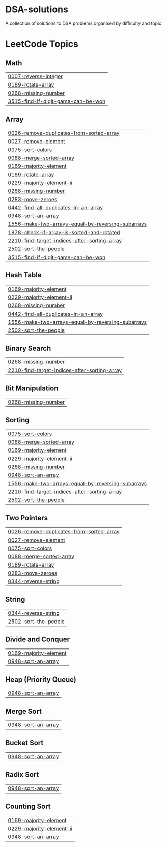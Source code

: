 # DSA-solutions
 A collection of solutions to DSA problems,organised by difficulty and topic.

<!---LeetCode Topics Start-->
# LeetCode Topics
## Math
|  |
| ------- |
| [0007-reverse-integer](https://github.com/ankitanag421/DSA-solutions/tree/master/0007-reverse-integer) |
| [0189-rotate-array](https://github.com/ankitanag421/DSA-solutions/tree/master/0189-rotate-array) |
| [0268-missing-number](https://github.com/ankitanag421/DSA-solutions/tree/master/0268-missing-number) |
| [3515-find-if-digit-game-can-be-won](https://github.com/ankitanag421/DSA-solutions/tree/master/3515-find-if-digit-game-can-be-won) |
## Array
|  |
| ------- |
| [0026-remove-duplicates-from-sorted-array](https://github.com/ankitanag421/DSA-solutions/tree/master/0026-remove-duplicates-from-sorted-array) |
| [0027-remove-element](https://github.com/ankitanag421/DSA-solutions/tree/master/0027-remove-element) |
| [0075-sort-colors](https://github.com/ankitanag421/DSA-solutions/tree/master/0075-sort-colors) |
| [0088-merge-sorted-array](https://github.com/ankitanag421/DSA-solutions/tree/master/0088-merge-sorted-array) |
| [0169-majority-element](https://github.com/ankitanag421/DSA-solutions/tree/master/0169-majority-element) |
| [0189-rotate-array](https://github.com/ankitanag421/DSA-solutions/tree/master/0189-rotate-array) |
| [0229-majority-element-ii](https://github.com/ankitanag421/DSA-solutions/tree/master/0229-majority-element-ii) |
| [0268-missing-number](https://github.com/ankitanag421/DSA-solutions/tree/master/0268-missing-number) |
| [0283-move-zeroes](https://github.com/ankitanag421/DSA-solutions/tree/master/0283-move-zeroes) |
| [0442-find-all-duplicates-in-an-array](https://github.com/ankitanag421/DSA-solutions/tree/master/0442-find-all-duplicates-in-an-array) |
| [0948-sort-an-array](https://github.com/ankitanag421/DSA-solutions/tree/master/0948-sort-an-array) |
| [1556-make-two-arrays-equal-by-reversing-subarrays](https://github.com/ankitanag421/DSA-solutions/tree/master/1556-make-two-arrays-equal-by-reversing-subarrays) |
| [1878-check-if-array-is-sorted-and-rotated](https://github.com/ankitanag421/DSA-solutions/tree/master/1878-check-if-array-is-sorted-and-rotated) |
| [2210-find-target-indices-after-sorting-array](https://github.com/ankitanag421/DSA-solutions/tree/master/2210-find-target-indices-after-sorting-array) |
| [2502-sort-the-people](https://github.com/ankitanag421/DSA-solutions/tree/master/2502-sort-the-people) |
| [3515-find-if-digit-game-can-be-won](https://github.com/ankitanag421/DSA-solutions/tree/master/3515-find-if-digit-game-can-be-won) |
## Hash Table
|  |
| ------- |
| [0169-majority-element](https://github.com/ankitanag421/DSA-solutions/tree/master/0169-majority-element) |
| [0229-majority-element-ii](https://github.com/ankitanag421/DSA-solutions/tree/master/0229-majority-element-ii) |
| [0268-missing-number](https://github.com/ankitanag421/DSA-solutions/tree/master/0268-missing-number) |
| [0442-find-all-duplicates-in-an-array](https://github.com/ankitanag421/DSA-solutions/tree/master/0442-find-all-duplicates-in-an-array) |
| [1556-make-two-arrays-equal-by-reversing-subarrays](https://github.com/ankitanag421/DSA-solutions/tree/master/1556-make-two-arrays-equal-by-reversing-subarrays) |
| [2502-sort-the-people](https://github.com/ankitanag421/DSA-solutions/tree/master/2502-sort-the-people) |
## Binary Search
|  |
| ------- |
| [0268-missing-number](https://github.com/ankitanag421/DSA-solutions/tree/master/0268-missing-number) |
| [2210-find-target-indices-after-sorting-array](https://github.com/ankitanag421/DSA-solutions/tree/master/2210-find-target-indices-after-sorting-array) |
## Bit Manipulation
|  |
| ------- |
| [0268-missing-number](https://github.com/ankitanag421/DSA-solutions/tree/master/0268-missing-number) |
## Sorting
|  |
| ------- |
| [0075-sort-colors](https://github.com/ankitanag421/DSA-solutions/tree/master/0075-sort-colors) |
| [0088-merge-sorted-array](https://github.com/ankitanag421/DSA-solutions/tree/master/0088-merge-sorted-array) |
| [0169-majority-element](https://github.com/ankitanag421/DSA-solutions/tree/master/0169-majority-element) |
| [0229-majority-element-ii](https://github.com/ankitanag421/DSA-solutions/tree/master/0229-majority-element-ii) |
| [0268-missing-number](https://github.com/ankitanag421/DSA-solutions/tree/master/0268-missing-number) |
| [0948-sort-an-array](https://github.com/ankitanag421/DSA-solutions/tree/master/0948-sort-an-array) |
| [1556-make-two-arrays-equal-by-reversing-subarrays](https://github.com/ankitanag421/DSA-solutions/tree/master/1556-make-two-arrays-equal-by-reversing-subarrays) |
| [2210-find-target-indices-after-sorting-array](https://github.com/ankitanag421/DSA-solutions/tree/master/2210-find-target-indices-after-sorting-array) |
| [2502-sort-the-people](https://github.com/ankitanag421/DSA-solutions/tree/master/2502-sort-the-people) |
## Two Pointers
|  |
| ------- |
| [0026-remove-duplicates-from-sorted-array](https://github.com/ankitanag421/DSA-solutions/tree/master/0026-remove-duplicates-from-sorted-array) |
| [0027-remove-element](https://github.com/ankitanag421/DSA-solutions/tree/master/0027-remove-element) |
| [0075-sort-colors](https://github.com/ankitanag421/DSA-solutions/tree/master/0075-sort-colors) |
| [0088-merge-sorted-array](https://github.com/ankitanag421/DSA-solutions/tree/master/0088-merge-sorted-array) |
| [0189-rotate-array](https://github.com/ankitanag421/DSA-solutions/tree/master/0189-rotate-array) |
| [0283-move-zeroes](https://github.com/ankitanag421/DSA-solutions/tree/master/0283-move-zeroes) |
| [0344-reverse-string](https://github.com/ankitanag421/DSA-solutions/tree/master/0344-reverse-string) |
## String
|  |
| ------- |
| [0344-reverse-string](https://github.com/ankitanag421/DSA-solutions/tree/master/0344-reverse-string) |
| [2502-sort-the-people](https://github.com/ankitanag421/DSA-solutions/tree/master/2502-sort-the-people) |
## Divide and Conquer
|  |
| ------- |
| [0169-majority-element](https://github.com/ankitanag421/DSA-solutions/tree/master/0169-majority-element) |
| [0948-sort-an-array](https://github.com/ankitanag421/DSA-solutions/tree/master/0948-sort-an-array) |
## Heap (Priority Queue)
|  |
| ------- |
| [0948-sort-an-array](https://github.com/ankitanag421/DSA-solutions/tree/master/0948-sort-an-array) |
## Merge Sort
|  |
| ------- |
| [0948-sort-an-array](https://github.com/ankitanag421/DSA-solutions/tree/master/0948-sort-an-array) |
## Bucket Sort
|  |
| ------- |
| [0948-sort-an-array](https://github.com/ankitanag421/DSA-solutions/tree/master/0948-sort-an-array) |
## Radix Sort
|  |
| ------- |
| [0948-sort-an-array](https://github.com/ankitanag421/DSA-solutions/tree/master/0948-sort-an-array) |
## Counting Sort
|  |
| ------- |
| [0169-majority-element](https://github.com/ankitanag421/DSA-solutions/tree/master/0169-majority-element) |
| [0229-majority-element-ii](https://github.com/ankitanag421/DSA-solutions/tree/master/0229-majority-element-ii) |
| [0948-sort-an-array](https://github.com/ankitanag421/DSA-solutions/tree/master/0948-sort-an-array) |
<!---LeetCode Topics End-->
